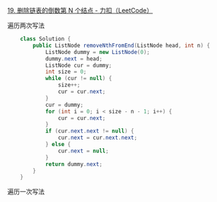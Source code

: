 [19. 删除链表的倒数第 N 个结点 - 力扣（LeetCode）](https://leetcode.cn/problems/remove-nth-node-from-end-of-list/description/)



遍历两次写法

```java
    class Solution {
        public ListNode removeNthFromEnd(ListNode head, int n) {
            ListNode dummy = new ListNode(0);
            dummy.next = head;
            ListNode cur = dummy;
            int size = 0;
            while (cur != null) {
                size++;
                cur = cur.next;
            }
            cur = dummy;
            for (int i = 0; i < size - n - 1; i++) {
                cur = cur.next;
            }
            if (cur.next.next != null) {
                cur.next = cur.next.next;
            } else {
                cur.next = null;
            }
            return dummy.next;
        }
    }
```





遍历一次写法

```

```

